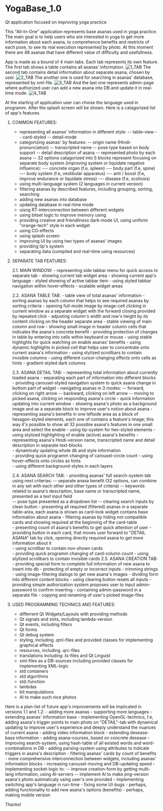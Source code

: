 # YogaBase_1.0
Qt application focused on improving yoga practice

This "All-In-One" application represents base asanas used in yoga practice. The main goal is to help users who are interested in yoga to get more information about each asana, to comprehence benefits and restricts of each pose, to see its real execution represented by photo. At this moment there are 48 asanas that have different value of difficulty and usefullness.

App is made as a bound of 4 main tabs. Each tab represents its own feature.
The first tab shows a table contains all asanas' information. 
![1_TAB](https://github.com/phyzikez/YogaBase_1.0/assets/125161772/5904fc7b-59d4-4521-a4d1-8ff36b1816b2)
The second tab contains detail information about separate asana, chosen by user. 
![2_TAB](https://github.com/phyzikez/YogaBase_1.0/assets/125161772/6ecaa42d-f7ba-4bd2-a921-88ac28ade07e)
The another one is used for searching in asanas' database, represented by xml-file. 
![3_TAB](https://github.com/phyzikez/YogaBase_1.0/assets/125161772/97bc2cc6-dd64-4a63-ada5-c9b76167d173)
And the last one represents admin-page where authorized user can add a new asana into DB and update it in real-time mode.
![4_TAB](https://github.com/phyzikez/YogaBase_1.0/assets/125161772/829b3c3e-36f1-43e1-91ff-36a3d20e819d)

At the starting of application user can choise the language used in programm. After the splash screen will be shown.
Here is a catagorized list of app's features.

1. COMMON FEATURES:

	- representing all asanas' information in different style: 
		-- table-view 
		-- card-styled 
		-- detail-mode
	- categorizing asanas' by features:
		-- origin name (Hindi-pronunciation)
		-- transcripted name
		-- pose type based on body support 
		-- detail description of asana
		-- represented photo by each asana
		-- 32 options catagorized into 5 blocks represent focusing on separate body system (improving system or liquidate negative influence):
			--- concrete organ (f.e, spleen)
			--- body part (f.e, spine)
			--- body system (f.e, vestibular apparatus)
			--- anti / boost (f.e, improve endurance or liquidate stress)
			--- disease (f.e, scoliosis)
	- using multi-language system (2 languages in current version)
	- filtering asanas by described features, including grouping, sorting, searching
	- adding new asanas into database
	- updating database in real-time mode
	- uisng RT-interconnection between different widgets
	- using bitset logic to improve memory using
	- providing creative and friendliness dark-mode UI, using uniform "orange-tech" style in each widget 
	- using CG-effects
	- using splash screen
	- improving UI by using two types of asanas' images
	- providing tip's system
	- separating data (compiled and real-time using resources) 

2. SEPARATE TAB FEATURES:

	2.1. MAIN WINDOW:
		- representing side tabbar menu for quick access to separate tab
		- showing current tab widget area
		- showing current app's language
		- styled showing of active tabbar item
		- using styled tabbar navigation within hover-effects
		- scalable widget areas

	2.2. ASANA TABLE TAB:
		- table view of total asanas' information
		- sorting asanas by each column that helps to see required asanas by sorting criteria
		- opening full-mode image by image-cell clicking in current window as a separate widget with the forward closing provided by repeated click 
		- adjusting column's width and row's height by its content clicking on the header separate area
		- stable viewing of main column and row
		- showing small image in header column cells that indicates the asana's concrete benefit
		- providing protection of changes in table by entering into cells within keyboard or mouse
		- using stable highlights for quick watching on enable asanas' benefits
		- using dynamic highlights in picked cell that helps user to concentrate onto current asana's information
		- using stylized scrollbars to contain invisible columns 
		- using different cursor-changing effects onto cells as hints
		- gradient-styled dark columns

	2.3. ASANA DETAIL TAB:
		- representing total information about currently loaded asana
		- separating each part of information into different blocks
		- providing carousel-styled navigation system to quick asana change in bottom part of widget
		- navigating asanas in 3 modes:
			-- forward, clicking on right arrow
			-- backward, clicking on left arrow
			-- moving to picked asana, clicking on responding asana's circle
		- quick information updating into current window
		- showing asana's photo as a background image and as a separate block to improve user's notion about asana
		- representing asana's benefits in one leftside area as a block of hexagon-styled elements, each one of contains a feature's image; this way it's possible to show all 32 possible asana's features in one small area and select the enable
		- using tip-system for hex-styled elements 
		- using stylized highlighting of enable (active) asana's benefits
		- representing asana's Hindi-version name, transcripted name and detail description in separate text-blocks  
		- dynamicaly updating whole db and style information        
		- providing quick programm changing of carousel-circle count
		- using hover-effects onto circles as hints 	
		- using different background-styles in each layers

	2.4. ASANA SEARCH TAB:
		- providing asanas' full search-system tab using next criterias:
			-- separate anasa benefit (32 options, can combine in any set with each other and other types of criteria)
			-- keywords related to asana's description, base name or transcripted name, presented as a text input field  
			-- pose type presented as a dropdown list
			-- clearing search inputs by clean button 
		- presenting all required (filtered) asanas in a separate table-area, each asana is shown as card-look widget contains base information about asana
		- filtering asanas by hiding not compatible cards and showing required at the beginning of the card-table  
		- presenting count of asana's benefits to get quick attention of user
		- providing button in each card, that moves user forward to "DETAIL ASANA" tab by click, opening directly required asana to get more information about it  
		- using scrollbar to contain non-shown cards  
		- providing quick programm changing of card-column count
		- using stylized scrollbars to contain invisible cards
	2.5. ASANA CREATION TAB:
		- providing special form to complete full information of new asana to insert into db
		- protecting of empty or incorrect inputs
		- trimming strings
		- using image-filtering dialogs to get new asana's images
		- dividing form into different content blocks 
		- using clearing button resets all inputs
		- providing simple authorization system proposes user to input admin-password to confirm inserting
		- containing admin-password in a separate file
		- copying and renaming of user's picked image-files

3. USED PROGRAMMING TECHNICS AND FEATURES:
	- differrent Qt Widgets/Layouts with providing methods
	- Qt signals and slots, including lambda-version
	- Qt events, including filters
	- Qt forms
	- Qt debug system
	- styling, including .qml-files and provided classes for implementing graphical effects
	- resources, including .qrc-files 
	- translations including .ts-files and Qt Linguist
	- xml-files as a DB-sources including provided classes for implementing XML-logic  
	- std containers
	- std algorithms
	- std::function
	- lambdas
	- bit manipulations
	- AI to make such nice photos

Here is a plan-list of future app's improvements will be implicated in versions 1.1 and 1.2:
	- adding more asanas
	- supporting more languages
	- extending asanas' information base
	- implementing OpenGL-technics, f.e, adding asana's trigger points to main photo on "DETAIL"-tab with dynamical updating to improve user's experience and deeply understand the nuances of current asana
	- adding video information block
	- extending desease-base information
	- adding asana-courses, based on concrete desease 
	- improving search-system, using hash-table of all existed words and word-combinations in DB
	- adding parsing-system using attributes to indicate triggers in asana's description
	- filtering asanas' cards by count of benefits    
	- more comprehensive interconnection between widgets, including asanas' information blocks 
	- increasing carousel-moving and DB-updating speed
	- implementing socket-logic to:
		-- improve creation-form by getting multi-lang information, using AI-servers 
		-- implement AI to make png-version asana's photo autimaticaly using user's one provided
	- implementing switching app's language in run-time
	- fixing some UI-bugs
	- perhaps, adding functionality to add new asana's options (benefits)
	- perhaps, making mobile version

Thanks!
